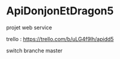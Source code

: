 # ApiDonjonEtDragon5
projet web service


trello : https://trello.com/b/uLG4f9lh/apidd5

switch branche master
